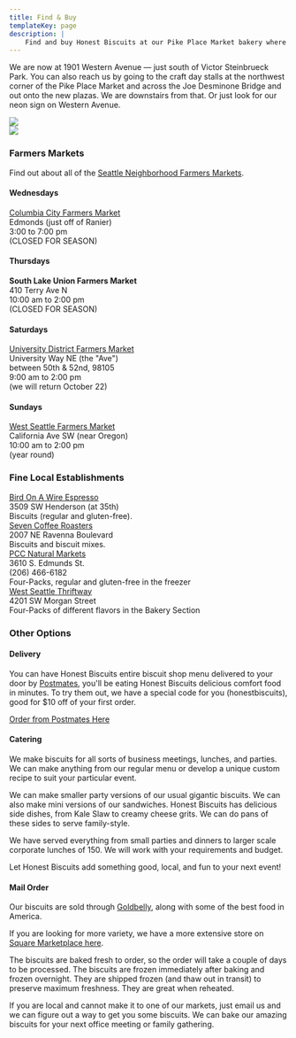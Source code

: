 ```yaml
---
title: Find & Buy
templateKey: page
description: |
    Find and buy Honest Biscuits at our Pike Place Market bakery where where we bake our biscuits fresh daily. Or find us at a Seattle farmer's market, coffee shop, or at the local grocery. You can also order biscuits for delivery or ship them nationwide via mail order. We can also cater your next event or office party.
---
```

We are now at 1901 Western Avenue — just south of Victor Steinbrueck Park. You can also reach us by going to the craft day stalls at the northwest corner of the Pike Place Market and across the Joe Desminone Bridge and out onto the new plazas. We are downstairs from that. Or just look for our neon sign on Western Avenue.

<div class="row">
  <div class="col-5 mx-auto">
    <img class="img-fluid page-image shadow m-3" src="/uploads/art-hb-sign.jpg">
  </div>
  <div class="col-5 mx-auto">
    <img class="img-fluid page-image shadow m-3" src="/uploads/art-serving-savor.jpg">
  </div>
</div>

<div class="dotted-line my-3"></div>

### Farmers Markets
Find out about all of the [Seattle Neighborhood Farmers Markets](http://www.seattlefarmersmarkets.org/).

<div class="row my-3">
  <div class="col-5 mx-auto">
    <h4>Wednesdays</h4>
    <a href="https://seattlefarmersmarkets.org/markets/columbia-city">Columbia City Farmers Market</a><br>
    Edmonds (just off of Ranier)<br>
    3:00 to 7:00 pm<br>
    (CLOSED FOR SEASON)
  </div>
  <div class="col-5 mx-auto">
    <h4>Thursdays</h4>
    <strong>South Lake Union Farmers Market</strong><br>
    410 Terry Ave N<br>
    10:00 am to 2:00 pm<br>
    (CLOSED FOR SEASON)
  </div>
</div>

<div class="row my-3">
  <div class="col-5 mx-auto">
    <h4>Saturdays</h4>
    <a href="http://seattlefarmersmarkets.org/markets/u-district">University District Farmers Market</a><br>
    University Way NE (the "Ave")<br>
    between 50th & 52nd, 98105<br>
    9:00 am to 2:00 pm<br>
    (we will return October 22)<br>
  </div>
  <div class="col-5 mx-auto">
    <h4>Sundays</h4>
    <a href="https://seattlefarmersmarkets.org/markets/west-seattle">West Seattle Farmers Market</a><br>
    California Ave SW (near Oregon)<br>
    10:00 am to 2:00 pm<br>
    (year round)<br>
  </div>
</div>

<div class="dotted-line my-3"></div>

### Fine Local Establishments

<div class="row my-3">
  <div class="col-5 mx-auto">
    <a href="http://thirstiestbirds.com/">Bird On A Wire Espresso</a><br>
    3509 SW Henderson (at 35th)<br>
    Biscuits (regular and gluten-free).<br>
  </div>
  <div class="col-5 mx-auto">
    <a href="https://sevencoffeeroasters.com/pages/market-cafe-u-district">Seven Coffee Roasters</a><br>
    2007 NE Ravenna Boulevard<br>
    Biscuits and biscuit mixes.<br>
  </div>
</div>

<div class="row my-3">
  <div class="col-5 mx-auto">
    <a href="https://www.pccmarkets.com/stores/columbia-city/">PCC Natural Markets</a><br>
    3610 S. Edmunds St.<br>
    (206) 466-6182<br>
    Four-Packs, regular and gluten-free in the freezer<br>
  </div>
  <div class="col-5 mx-auto">
    <a href="http://www.westseattlethriftway.com/">West Seattle Thriftway</a><br>
    4201 SW Morgan Street<br>
    Four-Packs of different flavors in the Bakery Section<br>
  </div>
</div>

<div class="dotted-line my-3"></div>

### Other Options
#### Delivery
You can have Honest Biscuits entire biscuit shop menu delivered to your door by [Postmates](https://postmates.com/sea/6de4aef3-08c6-4623-9bf2-13c0b44df631), you'll be eating Honest Biscuits delicious comfort food in minutes. To try them out, we have a special code for you (honestbiscuits), good for $10 off of your first order.

[Order from Postmates Here](https://postmates.com/sea/6de4aef3-08c6-4623-9bf2-13c0b44df631)

#### Catering
We make biscuits for all sorts of business meetings, lunches, and parties. We can make anything from our regular menu or develop a unique custom recipe to suit your particular event.

We can make smaller party versions of our usual gigantic biscuits. We can also make mini versions of our sandwiches. Honest Biscuits has delicious side dishes, from Kale Slaw to creamy cheese grits. We can do pans of these sides to serve family-style.

We have served everything from small parties and dinners to larger scale corporate lunches of 150.  We will work with your requirements and budget.

Let Honest Biscuits add something good, local, and fun to your next event!

#### Mail Order
Our biscuits are sold through [Goldbelly](https://www.goldbelly.com/honest-biscuits), along with some of the best food in America. 

If you are looking for more variety, we have a more extensive store on [Square Marketplace here](https://squareup.com/market/honest-biscuits).

The biscuits are baked fresh to order, so the order will take a couple of days to be processed.  The biscuits are frozen immediately after baking and frozen overnight.  They are shipped frozen (and thaw out in transit) to preserve maximum freshness.  They are great when reheated.

If you are local and cannot make it to one of our markets, just email us and we can figure out a way to get you some biscuits.  We can bake our amazing biscuits for your next office meeting or family gathering.
